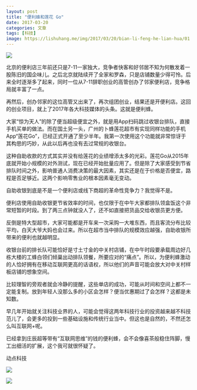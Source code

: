 ```yaml
---
layout: post
title: "便利蜂和莲花 Go"
date: 2017-03-20
categories: 文章
tags: [科技]
image: https://lishuhang.me/img/2017/03/20/bian-li-feng-he-lian-hua/01.png
---
```


![](http://mmbiz.qpic.cn/mmbiz_jpg/AdRKyBVLoHII4BeVqZ5uZFBb3fXYPOMTmHF8N98sEnicmKQnHsq1pvx3u1ibACpw7vQYPb5yCcrucZsUgusFzJcw/0?wx_fmt=jpeg)

北京的便利店三年前还只是7-11一家独大，竞争者快客和好邻居不知为何散发着一股陈旧的国企味儿。之后北京就陆续开了全家和罗森，只是店铺数量少得可怜。后来全时逐渐多了起来，同时一位从7-11辞职创业的高管创办了邻家便利店，竞争格局就丰富了一点。

再然后，创办邻家的这位高管又出来了，再次组团创业，结果还是开便利店。这回的创业项目，就上了2017年各大科技媒体的头条。这就是便利蜂。

大家“惊为天人”的除了便当超级便宜之外，就是用App扫码跳过收银台排队，直接手机买单的做法。而在国土另一头，广州的卜蜂莲花超市有实现同样功能的手机App“莲花Go”，已经正式开通了至少半年。我第一次使用这个功能就非常惊讶于其构思的巧妙，从此以后再也没有去过常规的收银台。

这种自助收款的方式其实并没有给莲花的业绩增添太多的光彩。莲花Go从2015年底就开始小规模的对外测试，现在已经开始批量应用了。但是除了大家感受到节省排队时间之外，影响普通人消费决策的最大因素，其实还是在于价格是否便宜，路程是否足够近。这两个影响零售业的根本因素毫无变动。

自助收银到底是不是一个便利店或线下商超的革命性竞争力？我觉得不是。

便利店使用自助收银更节省效率的时间，也仅限于在中午大家都排队领盒饭这个非常短暂的时段。到了两三点钟就没人了，还不如直接把货品交给收银员更方便。

反倒是特大型超市，大家可能都是开车来一次采购一大堆东西，而且客流分布比较平均，白天大爷大妈也会过来。所以在超市当中排队的规模效应越强，自助收银所带来的便利也就越明显。

收银台前的排长队可能恰好是寸土寸金的中关村店铺，在中午时段要承载周边好几栋大楼的工蜂白领们倾巢出动排队领餐，所要应对的“痛点”。所以，为便利蜂激动的人恰好拥有在移动互联网更高的话语权，所以他们的声音可能会放大对中关村样板店铺的想象空间。

比较理智的旁观者就会冷静的提醒，这些单店的成功，可能从时间和空间上都不一定能复制。放到年轻人没那么多的小区会怎样？便当优惠期过了会怎样？这都是未知数。

早几年开始就关注科技业界的人，可能会觉得这两年科技行业的投资越来越不科技范儿了，会更多的投到一些基础设施和传统行业当中。但这也是自然的，不然还怎么叫互联网+呢。

已经拿到庄辰超等带有“互联网思维”的钱的便利蜂，会不会像喜茶般稳住阵脚，慢工出细活的扩展，这个我可就很怀疑了。

动点科技

![](https://lishuhang.me/img/2017/03/20/bian-li-feng-he-lian-hua/01.png)

![](https://lishuhang.me/img/2017/03/20/bian-li-feng-he-lian-hua/02.jpg)